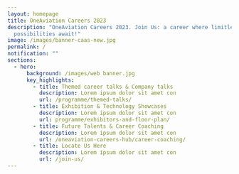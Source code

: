 ```yaml
---
layout: homepage
title: OneAviation Careers 2023
description: "OneAviation Careers 2023. Join Us: a career where limitless
  possibilities await!"
image: /images/banner-caas-new.jpg
permalink: /
notification: ""
sections:
  - hero:
      background: /images/web banner.jpg
      key_highlights:
        - title: Themed career talks & Company talks
          description: Lorem ipsum dolor sit amet con
          url: /programme/themed-talks/
        - title: Exhibition & Technology Showcases
          description: Lorem ipsum dolor sit amet con
          url: programme/exhibitors-and-floor-plan/
        - title: Future Talents & Career Coaching
          description: Lorem ipsum dolor sit amet con
          url: /oneaviation-careers-hub/career-coaching/
        - title: Locate Us Here
          description: Lorem ipsum dolor sit amet con
          url: /join-us/
---
```

